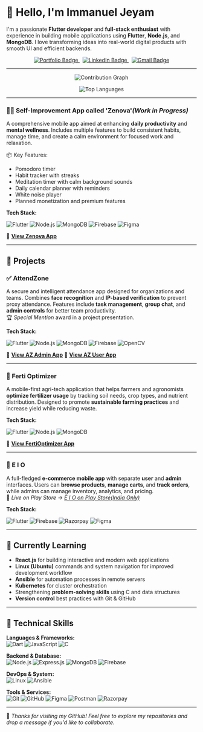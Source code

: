 # 👋 Hello, I'm Immanuel Jeyam

I'm a passionate **Flutter developer** and **full-stack enthusiast** with experience in building mobile applications using **Flutter**, **Node.js**, and **MongoDB**. I love transforming ideas into real-world digital products with smooth UI and efficient backends.

<div align="center">

  <a href="https://immanuel-jeyam.netlify.app">
    <img src="https://img.shields.io/badge/Portfolio-Visit-blueviolet?style=for-the-badge&logo=google-chrome&logoColor=white" alt="Portfolio Badge" />
  </a>
  &nbsp;
  <a href="https://www.linkedin.com/in/immanuel-antony-jeyam">
    <img src="https://img.shields.io/badge/LinkedIn-Connect-blue?style=for-the-badge&logo=linkedin&logoColor=white" alt="LinkedIn Badge" />
  </a>
  &nbsp;
  <a href="mailto:immanueljeyam@gmail.com">
    <img src="https://img.shields.io/badge/Gmail-immanueljeyam@gmail.com-red?style=for-the-badge&logo=gmail&logoColor=white" alt="Gmail Badge" />
  </a>

</div>

---

<div align="center">
  
  ![Contribution Graph](https://github-readme-activity-graph.vercel.app/graph?username=IMMANUEL-88&theme=react-dark&hide_border=true&area=true)

  ![Top Languages](https://github-readme-stats.vercel.app/api/top-langs/?username=IMMANUEL-88&layout=compact&theme=radical&hide_border=true)

</div>

---

### 🧘‍♂️ Self-Improvement App called 'Zenova'*(Work in Progress)*  
A comprehensive mobile app aimed at enhancing **daily productivity** and **mental wellness**. Includes multiple features to build consistent habits, manage time, and create a calm environment for focused work and relaxation.

📦 Key Features:
- Pomodoro timer  
- Habit tracker with streaks  
- Meditation timer with calm background sounds  
- Daily calendar planner with reminders  
- White noise player  
- Planned monetization and premium features  

**Tech Stack:**

<div align="left">

![Flutter](https://img.shields.io/badge/Flutter-02569B?style=for-the-badge&logo=flutter&logoColor=white)
![Node.js](https://img.shields.io/badge/Node.js-339933?style=for-the-badge&logo=nodedotjs&logoColor=white)
![MongoDB](https://img.shields.io/badge/MongoDB-4EA94B?style=for-the-badge&logo=mongodb&logoColor=white)
![Firebase](https://img.shields.io/badge/Firebase-FFCA28?style=for-the-badge&logo=firebase&logoColor=black)
![Figma](https://img.shields.io/badge/Figma-F24E1E?style=for-the-badge&logo=figma&logoColor=white)

</div>

🔗 **[View Zenova App](https://github.com/IMMANUEL-88/zenova)**

---

## 🚀 Projects

### ✅ AttendZone  
A secure and intelligent attendance app designed for organizations and teams. Combines **face recognition** and **IP-based verification** to prevent proxy attendance. Features include **task management**, **group chat**, and **admin controls** for better team productivity.  
🏆 *Special Mention* award in a project presentation.

**Tech Stack:**

<div align="left">
  
![Flutter](https://img.shields.io/badge/Flutter-02569B?style=for-the-badge&logo=flutter&logoColor=white)
![Node.js](https://img.shields.io/badge/Node.js-339933?style=for-the-badge&logo=nodedotjs&logoColor=white)
![MongoDB](https://img.shields.io/badge/MongoDB-4EA94B?style=for-the-badge&logo=mongodb&logoColor=white)
![Firebase](https://img.shields.io/badge/Firebase-FFCA28?style=for-the-badge&logo=firebase&logoColor=black)
![OpenCV](https://img.shields.io/badge/OpenCV-5C3EE8?style=for-the-badge&logo=opencv&logoColor=white)

</div>

🔗 **[View AZ Admin App](https://github.com/IMMANUEL-88/az_admin)**
🔗 **[View AZ User App](https://github.com/IMMANUEL-88/az_user)**

---

### 🌾 Ferti Optimizer  
A mobile-first agri-tech application that helps farmers and agronomists **optimize fertilizer usage** by tracking soil needs, crop types, and nutrient distribution. Designed to promote **sustainable farming practices** and increase yield while reducing waste.

**Tech Stack:**

<div align="left">

![Flutter](https://img.shields.io/badge/Flutter-02569B?style=for-the-badge&logo=flutter&logoColor=white)
![Node.js](https://img.shields.io/badge/Node.js-339933?style=for-the-badge&logo=nodedotjs&logoColor=white)
![MongoDB](https://img.shields.io/badge/MongoDB-4EA94B?style=for-the-badge&logo=mongodb&logoColor=white)

</div>

🔗 **[View FertiOptimizer App](https://github.com/IMMANUEL-88/ferti_optimizer)**

---

### 🛒 E I O  
A full-fledged **e-commerce mobile app** with separate **user** and **admin** interfaces. Users can **browse products**, **manage carts**, and **track orders**, while admins can manage inventory, analytics, and pricing.  
📱 *Live on Play Store → [E I O on Play Store(India Only)](https://play.google.com/store/apps/details?id=com.example.eio)*

**Tech Stack:**

<div align="left">

![Flutter](https://img.shields.io/badge/Flutter-02569B?style=for-the-badge&logo=flutter&logoColor=white)
![Firebase](https://img.shields.io/badge/Firebase-FFCA28?style=for-the-badge&logo=firebase&logoColor=black)
![Razorpay](https://img.shields.io/badge/Razorpay-02042B?style=for-the-badge&logo=razorpay&logoColor=white)
![Figma](https://img.shields.io/badge/Figma-F24E1E?style=for-the-badge&logo=figma&logoColor=white)

</div>

---

## 🌱 Currently Learning

- **React.js** for building interactive and modern web applications  
- **Linux (Ubuntu)** commands and system navigation for improved development workflow
- **Ansible** for automation processes in remote servers
- **Kubernetes** for cluster orchestration
- Strengthening **problem-solving skills** using C and data structures  
- **Version control** best practices with Git & GitHub    

---

## 🧰 Technical Skills

<div align="left">

**Languages & Frameworks:**  
![Dart](https://img.shields.io/badge/Dart-0175C2?style=for-the-badge&logo=dart&logoColor=white)
![JavaScript](https://img.shields.io/badge/JavaScript-F7DF1E?style=for-the-badge&logo=javascript&logoColor=black)
![C](https://img.shields.io/badge/C-00599C?style=for-the-badge&logo=c&logoColor=white)

**Backend & Database:**  
![Node.js](https://img.shields.io/badge/Node.js-339933?style=for-the-badge&logo=nodedotjs&logoColor=white)
![Express.js](https://img.shields.io/badge/Express.js-404D59?style=for-the-badge)
![MongoDB](https://img.shields.io/badge/MongoDB-4EA94B?style=for-the-badge&logo=mongodb&logoColor=white)
![Firebase](https://img.shields.io/badge/Firebase-FFCA28?style=for-the-badge&logo=firebase&logoColor=black)

**DevOps & System:**  
![Linux](https://img.shields.io/badge/Linux-FCC624?style=for-the-badge&logo=linux&logoColor=black)
![Ansible](https://img.shields.io/badge/Ansible-EE0000?style=for-the-badge&logo=ansible&logoColor=white)

**Tools & Services:**  
![Git](https://img.shields.io/badge/Git-F05032?style=for-the-badge&logo=git&logoColor=white)
![GitHub](https://img.shields.io/badge/GitHub-181717?style=for-the-badge&logo=github&logoColor=white)
![Figma](https://img.shields.io/badge/Figma-F24E1E?style=for-the-badge&logo=figma&logoColor=white)
![Postman](https://img.shields.io/badge/Postman-FF6C37?style=for-the-badge&logo=postman&logoColor=white)
![Razorpay](https://img.shields.io/badge/Razorpay-02042B?style=for-the-badge&logo=razorpay&logoColor=white)

</div>

---

📌 *Thanks for visiting my GitHub! Feel free to explore my repositories and drop a message if you'd like to collaborate.*
